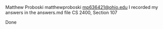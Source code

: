 Matthew Proboski
matthewproboski
mp636421@ohio.edu
I recorded my answers in the answers.md file
CS 2400, Section 107

Done
